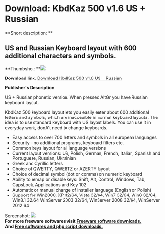 # Download: KbdKaz 500 v1.6 US + Russian

**Short description: **

## US and Russian Keyboard layout with 600 additional characters and symbols.

  
**Thumbshot: **![](http://www.freewarefiles.com/screenshot/KbdKaz_md.jpg)   
  
**Download link:** [Download KbdKaz 500 v1.6 US + Russian](http://freesoftwares.boysofts.com/KbdKaz-500-Russian_program_99242.html)  
  

**Publisher's Description**  
  

US + Russian phonetic version. When pressed AltGr you have Russian keyboard
layout.  

KbdKaz 500 keyboard layout lets you easily enter about 600 additional letters
and symbols, which are inaccesible in normal keyboard layouts. The idea is to
use standard keyboard with US layout labels. You can use it in everyday work,
donA't need to change keyboards.

  * Easy access to over 700 letters and symbols in all european languages
  * Security - no additional programs, keyboard filters etc.
  * Common keys layout for all language versions
  * Current layout versions: US, Polish, German, French, Italian, Spanish and Portuguese, Russian, Ukrainian
  * Greek and Cyrillic letters
  * Choice of QWERTY, QWERTZ or AZERTY layout
  * Choice of decimal symbol (dot or comma) on numeric keyboard
  * Ability to remap or disable keys: Shift, Alt, Control, Windows, Tab, CapsLock, Applications and Key 102
  * Automatic or manual change of installer language (English or Polish)
  * Support for Win2000, XP 32/64, Vista 32/64, Win7 32/64, Win8 32/64, Win8.1 32/64 WinServer 2003 32/64, WinServer 2008 32/64, WinServer 2012 64

  
  
Screenshot: ![](http://www.freewarefiles.com/screenshot/KbdKaz.jpg)  
**For more freeware softwares visit [Freeware software downloads.](http://freesoftwares.boysofts.com/)**   
**And [Free softwares and php script downloads.](http://www.boysofts.com/)**

